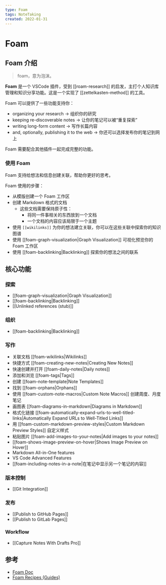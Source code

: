 ```yaml
---
type: Foam
tags: NoteTaking
created: 2022-01-31
---
```


# Foam

## Foam 介绍

> foam，意为泡沫。

**Foam** 是一个 VSCode 插件，受到 [[roam-research]] 的启发，主打个人知识库管理和知识分享功能。这是一个实现了 [[zettelkasten-method]] 的工具。

Foam 可以提供了一些功能支持你：

- organizing your research -> 组织你的研究
- keeping re-discoverable notes -> 让你的笔记可以被“重复探索”
- writing long-form content -> 写作长篇内容
- and, optionally, publishing it to the web -> 你还可以选择发布你的笔记到网上

Foam 需要配合其他插件一起完成完整的功能。

### 使用 Foam

Foam 支持给想法和信息创建关联，帮助你更好的思考。

Foam 使用的步骤：

- 从模版创建一个 Foam 工作区
- 创建 Markdown 格式的文档
  - 这些文档需要保持原子性：
    - 将同一件事相关的东西放到一个文档
    - 一个文档的内容应该局限于一个主题
- 使用 `[[wikilinks]]` 为你的想法建立关联，你可以在这些关联中探索你的知识图谱
- 使用 [[foam-graph-visualization|Graph Visualization]] 可视化预览你的 Foam 工作区
- 使用 [[foam-backlinking|Backlinking]] 探索你的想法之间的联系

## 核心功能

### 探索

- [[foam-graph-visualization|Graph Visualization]]
- [[foam-backlinking|Backlinking]]
- [[Unlinked references (stub)]]

### 组织

- [[foam-backlinking|Backlinking]]

### 写作

- 关联文档 [[foam-wikilinks|Wikilinks]]
- 快捷方式 [[foam-creating-new-notes|Creating New Notes]]
- 快速创建并打开 [[foam-daily-notes|Daily notes]]
- 添加和浏览 [[foam-tags|Tags]]
- 创建 [[foam-note-template|Note Templates]]
- 找到 [[foam-orphans|Orphans]]
- 使用 [[foam-custom-note-macros|Custom Note Macros]] 创建周度、月度笔记
- 画图表 [[foam-diagrams-in-markdown|Diagrams in Markdown]]
- 格式化链接 [[foam-automatically-expand-urls-to-well-titled-links|Automatically Expand URLs to Well-Titled Links]]
- 用 [[foam-custom-markdown-preview-styles|Custom Markdown Preview Styles]] 自定义样式
- 粘贴图片 [[foam-add-images-to-your-notes|Add images to your notes]]
- [[foam-shows-image-preview-on-hover|Shows Image Preview on Hover]]
- Markdown All-in-One features
- VS Code Advanced Features
- [[foam-including-notes-in-a-note|在笔记中显示另一个笔记的内容]]

### 版本控制

- [[Git Integration]]

### 发布

- [[Publish to GitHub Pages]]
- [[Publish to GitLab Pages]]

### Workflow

- [[Capture Notes With Drafts Pro]]

## 参考

- [Foam Doc](https://foambubble.github.io/foam/)
- [Foam Recipes (Guides)](https://foambubble.github.io/foam/recipes/recipes)
